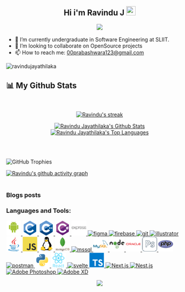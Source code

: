 <h2 align="center">Hi i'm Ravindu J <img src="https://media.giphy.com/media/hvRJCLFzcasrR4ia7z/giphy.gif" width="25px" height="25px">  </h2>
<p align="center">
    <img src="https://readme-typing-svg.herokuapp.com?color=fff&width=480&height=65&lines=Welcome+To+My+Profile+.+.+.+.;+.+.+.&center=true"></a>
</p>

- 🔭 I’m currently undergraduate in Software Engineering at SLIIT.
- 👯 I’m looking to collaborate on OpenSource projects
- 📫 How to reach me: 00prabashwara123@gmail.com



<p align="left"> <img src="https://komarev.com/ghpvc/?username=ravindijayathilaka&label=Profile%20views&color=0e75b6&style=flat" alt="ravindujayathilaka" /> </p>

## 📊 My Github Stats
  
  <br/>

<p align="center">
    <a href="https://github.com/ravindujayathilaka/github-readme-streak-stats">
        <img title="🔥 Get streak stats for your profile at git.io/streak-stats" alt="Ravindu's streak" src="https://github-readme-streak-stats.herokuapp.com/?user=ravindujayathilaka&theme=black-ice&hide_border=true&stroke=0000&background=060A0CD0"/>
    </a>
 </p>
 <p align="center">
   <a href="https://github.com/ravindujayathilaka/github-readme-stats"><img alt="Ravindu Jayathilaka's Github Stats" src="https://github-readme-stats.vercel.app/api?username=ravindujayathilaka&show_icons=true&count_private=true&theme=react&hide_border=true&bg_color=0D1117" /></a>
  <a href="https://github.com/ravindujayathilaka/github-readme-stats"><img alt="Ravindu Jayathilaka's Top Languages" src="https://github-readme-stats.vercel.app/api/top-langs/?username=ravindujayathilaka&langs_count=8&count_private=true&layout=compact&theme=react&hide_border=true&bg_color=0D1117" /></a>
</p>

<br/>
<br/>

![GitHub Trophies](https://github-profile-trophy.vercel.app/?username=ravindujayathilaka&theme=darkhub&no-frame=false&no-bg=true&margin-w=4)

[![Ravindu's github activity graph](https://github-readme-activity-graph.vercel.app/graph?username=ravindujayathilaka&theme=dracula)](https://github.com/ashutosh00710/github-readme-activity-graph)
<br/>
<br/>

### Blogs posts
<!-- BLOG-POST-LIST:START -->
<!-- BLOG-POST-LIST:END -->


<h3 align="left">Languages and Tools:</h3>
<p align="left"> <a href="https://developer.android.com" target="_blank" rel="noreferrer"> <img src="https://raw.githubusercontent.com/devicons/devicon/master/icons/android/android-original-wordmark.svg" alt="android" width="40" height="40"/> </a> <a href="https://www.cprogramming.com/" target="_blank" rel="noreferrer"> <img src="https://raw.githubusercontent.com/devicons/devicon/master/icons/c/c-original.svg" alt="c" width="40" height="40"/> </a> <a href="https://www.w3schools.com/cpp/" target="_blank" rel="noreferrer"> <img src="https://raw.githubusercontent.com/devicons/devicon/master/icons/cplusplus/cplusplus-original.svg" alt="cplusplus" width="40" height="40"/> </a> <a href="https://www.w3schools.com/cs/" target="_blank" rel="noreferrer"> <img src="https://raw.githubusercontent.com/devicons/devicon/master/icons/csharp/csharp-original.svg" alt="csharp" width="40" height="40"/> </a> <a href="https://expressjs.com" target="_blank" rel="noreferrer"> <img src="https://raw.githubusercontent.com/devicons/devicon/master/icons/express/express-original-wordmark.svg" alt="express" width="40" height="40"/> </a> <a href="https://www.figma.com/" target="_blank" rel="noreferrer"> <img src="https://www.vectorlogo.zone/logos/figma/figma-icon.svg" alt="figma" width="40" height="40"/> </a> <a href="https://firebase.google.com/" target="_blank" rel="noreferrer"> <img src="https://www.vectorlogo.zone/logos/firebase/firebase-icon.svg" alt="firebase" width="40" height="40"/> </a> <a href="https://git-scm.com/" target="_blank" rel="noreferrer"> <img src="https://www.vectorlogo.zone/logos/git-scm/git-scm-icon.svg" alt="git" width="40" height="40"/> </a> <a href="https://www.adobe.com/in/products/illustrator.html" target="_blank" rel="noreferrer"> <img src="https://www.vectorlogo.zone/logos/adobe_illustrator/adobe_illustrator-icon.svg" alt="illustrator" width="40" height="40"/> </a> <a href="https://www.java.com" target="_blank" rel="noreferrer"> <img src="https://raw.githubusercontent.com/devicons/devicon/master/icons/java/java-original.svg" alt="java" width="40" height="40"/> </a> <a href="https://developer.mozilla.org/en-US/docs/Web/JavaScript" target="_blank" rel="noreferrer"> <img src="https://raw.githubusercontent.com/devicons/devicon/master/icons/javascript/javascript-original.svg" alt="javascript" width="40" height="40"/> </a> <a href="https://www.linux.org/" target="_blank" rel="noreferrer"> <img src="https://raw.githubusercontent.com/devicons/devicon/master/icons/linux/linux-original.svg" alt="linux" width="40" height="40"/> </a> <a href="https://www.mongodb.com/" target="_blank" rel="noreferrer"> <img src="https://raw.githubusercontent.com/devicons/devicon/master/icons/mongodb/mongodb-original-wordmark.svg" alt="mongodb" width="40" height="40"/> </a> <a href="https://www.microsoft.com/en-us/sql-server" target="_blank" rel="noreferrer"> <img src="https://www.svgrepo.com/show/303229/microsoft-sql-server-logo.svg" alt="mssql" width="40" height="40"/> </a> <a href="https://www.mysql.com/" target="_blank" rel="noreferrer"> <img src="https://raw.githubusercontent.com/devicons/devicon/master/icons/mysql/mysql-original-wordmark.svg" alt="mysql" width="40" height="40"/> </a> <a href="https://nodejs.org" target="_blank" rel="noreferrer"> <img src="https://raw.githubusercontent.com/devicons/devicon/master/icons/nodejs/nodejs-original-wordmark.svg" alt="nodejs" width="40" height="40"/> </a> <a href="https://www.oracle.com/" target="_blank" rel="noreferrer"> <img src="https://raw.githubusercontent.com/devicons/devicon/master/icons/oracle/oracle-original.svg" alt="oracle" width="40" height="40"/> </a> <a href="https://www.photoshop.com/en" target="_blank" rel="noreferrer"> <img src="https://raw.githubusercontent.com/devicons/devicon/master/icons/photoshop/photoshop-line.svg" alt="photoshop" width="40" height="40"/> </a> <a href="https://www.php.net" target="_blank" rel="noreferrer"> <img src="https://raw.githubusercontent.com/devicons/devicon/master/icons/php/php-original.svg" alt="php" width="40" height="40"/> </a> <a href="https://postman.com" target="_blank" rel="noreferrer"> <img src="https://www.vectorlogo.zone/logos/getpostman/getpostman-icon.svg" alt="postman" width="40" height="40"/> </a> <a href="https://www.python.org" target="_blank" rel="noreferrer"> <img src="https://raw.githubusercontent.com/devicons/devicon/master/icons/python/python-original.svg" alt="python" width="40" height="40"/> </a> <a href="https://reactjs.org/" target="_blank" rel="noreferrer"> <img src="https://raw.githubusercontent.com/devicons/devicon/master/icons/react/react-original-wordmark.svg" alt="react" width="40" height="40"/> </a> <a href="https://svelte.dev" target="_blank" rel="noreferrer"> <img src="https://upload.wikimedia.org/wikipedia/commons/1/1b/Svelte_Logo.svg" alt="svelte" width="40" height="40"/> </a> <a href="https://www.typescriptlang.org/" target="_blank" rel="noreferrer"> <img src="https://raw.githubusercontent.com/devicons/devicon/master/icons/typescript/typescript-original.svg" alt="typescript" width="40" height="40"/> </a> <a href="https://www.adobe.com/products/xd.html" target="_blank" rel="noreferrer"> <a href="https://nextjs.org/" target="_blank" rel="noreferrer"> <img src="https://upload.wikimedia.org/wikipedia/commons/8/8e/Nextjs-logo.svg" alt="Next.js" width="80" height="30"/> </a> <a href="https://nestjs.com/" target="_blank" rel="noreferrer"> <img src="https://nestjs.com/img/logo_text.svg" alt="Nest.js" width="80" height="30"/> </a> <a href="https://www.adobe.com/products/photoshop.html" target="_blank" rel="noreferrer"> <img src="https://upload.wikimedia.org/wikipedia/commons/thumb/a/af/Adobe_Photoshop_CC_icon.svg/1200px-Adobe_Photoshop_CC_icon.svg.png" alt="Adobe Photoshop" width="40" height="40"/> </a> <a href="https://www.adobe.com/products/xd.html" target="_blank" rel="noreferrer"> <img src="https://upload.wikimedia.org/wikipedia/commons/c/c2/Adobe_XD_CC_icon.svg" alt="Adobe XD" width="40" height="40"/> </a>
</p>

<p align="center">
    <img src="https://readme-typing-svg.herokuapp.com?color=fff&width=480&height=65&lines=To+See+The+World,;Things+Dangerous+To+Come,;To+Find+Each+Other+And+To+Feel.;I+Am+The+Devil+of+My+World+.+.+.+.;+.+.+.;_Ravindu+Jayathilaka&center=true"></a>
</p>




